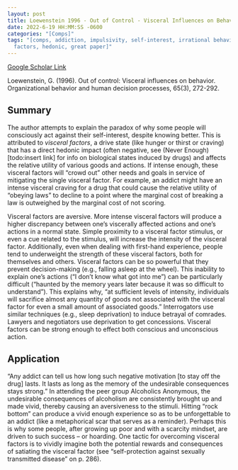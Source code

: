 ```yaml
---
layout: post
title: Loewenstein 1996 - Out of Control - Visceral Influences on Behavior
date: 2022-6-19 HH:MM:SS -0600
categories: "[Comps]"
tags: "[comps, addiction, impulsivity, self-interest, irrational behavior, visceral
  factors, hedonic, great paper]"
---
```

[Google Scholar Link](https://scholar.google.com/scholar?hl=en&as_sdt=0%2C45&q=Out+of+Control%3A+Visceral+Influences+on+Behavior&btnG=)

Loewenstein, G. (1996). Out of control: Visceral influences on behavior. Organizational behavior and human decision processes, 65(3), 272-292.

## Summary
The author attempts to explain the paradox of why some people will consciously act against their self-interest, despite knowing better.  This is attributed to _visceral factors_, a drive state (like hunger or thirst or craving) that has a direct hedonic impact (often negative, see (Never Enough)[todo:insert link] for info on biological states induced by drugs) and affects the relative utility of various goods and actions.  If intense enough, these visceral factors will “crowd out” other needs and goals in service of mitigating the single visceral factor.  For example, an addict might have an intense visceral craving for a drug that could cause the relative utility of “obeying laws” to decline to a point where the marginal cost of breaking a law is outweighed by the marginal cost of not scoring.  

Visceral factors are aversive.  More intense visceral factors will produce a higher discrepancy between one’s viscerally affected actions and one’s actions in a normal state.  Simple proximity to a visceral factor stimulus, or even a cue related to the stimulus, will increase the intensity of the visceral factor. Additionally, even when dealing with first-hand experience, people tend to underweight the strength of these visceral factors, both for themselves and others.  Visceral factors can be so powerful that they prevent decision-making (e.g., falling asleep at the wheel).  This inability to explain one’s actions (“I don’t know what got into me”) can be particularly difficult (“haunted by the memory years later because it was so difficult to understand”).  This explains why, “at sufficient levels of intensity, individuals will sacrifice almost any quantity of goods not associated with the visceral factor for even a small amount of associated goods.”  Interrogators use similar techniques (e.g., sleep deprivation) to induce betrayal of comrades.  Lawyers and negotiators use deprivation to get concessions.  Visceral factors can be strong enough to effect both conscious and unconscious action.

## Application
“Any addict can tell us how long such negative motivation [to stay off the drug] lasts. It lasts as long as the memory of the undesirable consequences stays strong.”  In attending the peer group Alcoholics Anonymous, the undesirable consequences of alcoholism are consistently brought up and made vivid, thereby causing an aversiveness to the stimuli.  Hitting “rock bottom” can produce a vivid enough experience so as to be unforgettable to an addict (like a metaphorical scar that serves as a reminder).  Perhaps this is why some people, after growing up poor and with a scarcity mindset, are driven to such success – or hoarding.  One tactic for overcoming visceral factors is to vividly imagine both the potential rewards and consequences of satiating the visceral factor (see “self-protection against sexually transmitted disease” on p. 286).
